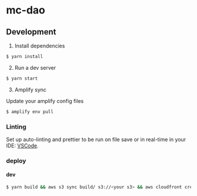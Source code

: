# mc-dao

## Development

1. Install dependencies

```bash
$ yarn install
```

2. Run a dev server

```bash
$ yarn start
```

3. Amplify sync

Update your amplify config files

```bash
$ amplify env pull
```

### Linting

Set up auto-linting and prettier to be run on file save or in real-time in your IDE:
[VSCode](https://marketplace.visualstudio.com/items?itemName=esbenp.prettier-vscode).

### deploy

#### dev
```bash
$ yarn build && aws s3 sync build/ s3://<your s3> && aws cloudfront create-invalidation --distribution-id <your distribution id> --paths /\*
```




